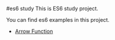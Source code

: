#es6 study
This is ES6 study project.

You can find es6 examples in this project.

* [Arrow Function](./arrow/Readme.md)
